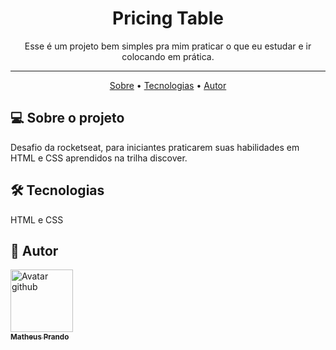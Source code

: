 ## <h1 align="center">Pricing Table</h1>

<p align="center"> Esse é um projeto bem simples pra mim praticar o que eu estudar e ir colocando em prática.</p>

---

<p align="center">
  <a href="#-sobre-o-projeto">Sobre</a> •
  <a href="#-tecnologias">Tecnologias</a> •
  <a href="#-autor">Autor</a>
</p>

## 💻 Sobre o projeto

Desafio da rocketseat, para iniciantes praticarem suas habilidades em HTML e CSS aprendidos na trilha discover.

## 🛠 Tecnologias

HTML e CSS

## 🦸 Autor

<a href="https://github.com/theuspa98">
  <img src="https://avatars.githubusercontent.com/u/88517651?s=400&u=57fd4f5d6b4f72417525ab91213479931c409486&v=4" width="100px;" alt="Avatar github"/> <br />
  <sub><b>Matheus Prando</b></sub>
</a>
